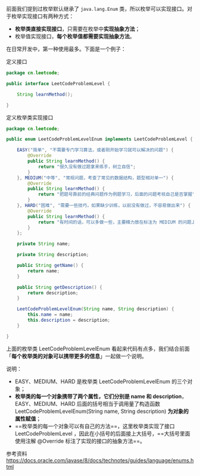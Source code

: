 前面我们提到过枚举默认继承了 `java.lang.Enum` 类，所以枚举可以实现接口。对于枚举实现接口有两种方式：
- **枚举类直接实现接口**，只需要在枚举中**实现抽象方法**；
- 枚举值实现接口，**每个枚举值都需要实现抽象方法**。

在日常开发中，第一种使用最多。下面是一个例子：

定义接口
```java
package cn.leetcode;

public interface LeetCodeProblemLevel {

    String learnMethod();

}
```
定义枚举类实现接口
```java
package cn.leetcode;

public enum LeetCodeProblemLevelEnum implements LeetCodeProblemLevel {

    EASY("简单", "不需要专门学习算法，或者刚开始学习就可以解决的问题") {
        @Override
        public String learnMethod() {
            return "很久没有做过题拿来练手，树立自信";
        }
    }, MEDIUM("中等", "常规问题，考查了常见的数据结构，题型相对单一") {
        @Override
        public String learnMethod() {
            return "把题号靠前的经典问题作为例题学习，后面的问题考核自己是否掌握";
        }
    }, HARD("困难", "需要一些技巧，如果缺少训练，以前没有做过，不容易做出来") {
        @Override
        public String learnMethod() {
            return "有时间的话，可以多做一些，主要精力放在标注为 MEDIUM 的问题上";
        }
    };

    private String name;

    private String description;

    public String getName() {
        return name;
    }

    public String getDescription() {
        return description;
    }

    LeetCodeProblemLevelEnum(String name, String description) {
        this.name = name;
        this.description = description;
    }

}
```
上面的枚举类 LeetCodeProblemLevelEnum 看起来代码有点多，我们结合前面「**每个枚举类的对象可以携带更多的信息**」一起做一个说明。

说明：
- EASY、MEDIUM、HARD 是枚举类 LeetCodeProblemLevelEnum 的三个对象；
- **枚举类的每一个对象携带了两个属性，它们分别是 name 和 description**，EASY、MEDIUM、HARD 后面的括号相当于调用量了构造函数 LeetCodeProblemLevelEnum(String name, String description) **为对象的属性赋值**；
- ==枚举类的每一个对象可以有自己的方法==，这里枚举类实现了接口 LeetCodeProblemLevel ，因此在小括号的后面接上大括号，==大括号里面使用注解 @Override 标注了实现的接口的抽象方法==。

参考资料
https://docs.oracle.com/javase/8/docs/technotes/guides/language/enums.html

